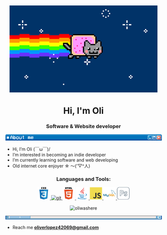 <p align="center">
  <img src="https://github.com/Oliwashere/pruebasreadme/blob/main/ezgif-1-b6b58f836f.gif" />
</p>

<h1 align="center">Hi, I'm Oli</h1>
<h3 align="center">Software & Website developer</h3>

<p align="center">
  <img src="https://github.com/Oliwashere/pruebasreadme/blob/main/Sin%20t%C3%ADtulo-1.png" />
</p>

-  Hi, I’m Oli (￣ω￣)/
-  I’m interested in becoming an indie developer
-  I’m currently learning software and web developing
-  Old internet core enjoyer 	☆ ～('▽^人)

<h3 align="center">Languages and Tools:</h3>
<p align="center"> <a href="https://www.w3schools.com/css/" target="_blank" rel="noreferrer"> <img src="https://raw.githubusercontent.com/devicons/devicon/master/icons/css3/css3-original-wordmark.svg" alt="css3" width="40" height="40"/> </a> <a href="https://git-scm.com/" target="_blank" rel="noreferrer"> <img src="https://www.vectorlogo.zone/logos/git-scm/git-scm-icon.svg" alt="git" width="40" height="40"/> </a> <a href="https://www.w3.org/html/" target="_blank" rel="noreferrer"> <img src="https://raw.githubusercontent.com/devicons/devicon/master/icons/html5/html5-original-wordmark.svg" alt="html5" width="40" height="40"/> </a> <a href="https://www.java.com" target="_blank" rel="noreferrer"> <img src="https://raw.githubusercontent.com/devicons/devicon/master/icons/java/java-original.svg" alt="java" width="40" height="40"/> </a> <a href="https://developer.mozilla.org/en-US/docs/Web/JavaScript" target="_blank" rel="noreferrer"> <img src="https://raw.githubusercontent.com/devicons/devicon/master/icons/javascript/javascript-original.svg" alt="javascript" width="40" height="40"/> </a> <a href="https://www.mysql.com/" target="_blank" rel="noreferrer"> <img src="https://raw.githubusercontent.com/devicons/devicon/master/icons/mysql/mysql-original-wordmark.svg" alt="mysql" width="40" height="40"/> </a> <a href="https://www.photoshop.com/en" target="_blank" rel="noreferrer"> <img src="https://raw.githubusercontent.com/devicons/devicon/master/icons/photoshop/photoshop-line.svg" alt="photoshop" width="40" height="40"/> </a> </p>

<p align="center"><img align="center" src="https://github-readme-stats.vercel.app/api/top-langs?username=oliwashere&show_icons=true&locale=en&layout=compact" alt="oliwashere" /></p>

<p align="center">
  <img src="https://github.com/Oliwashere/pruebasreadme/blob/main/Sin%20t%C3%ADtulo-2.png" />
</p>


- Reach me **oliverlopez42069@gmail.com**
